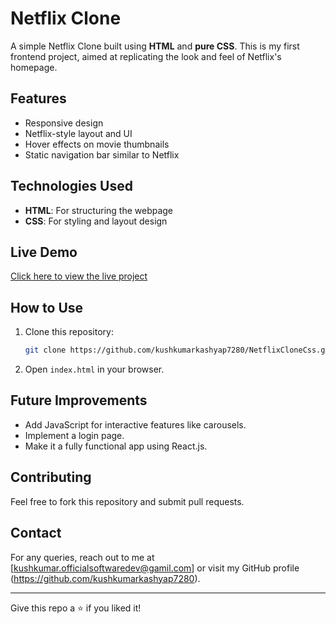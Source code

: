 # Netflix Clone

A simple Netflix Clone built using **HTML** and **pure CSS**. This is my first frontend project, aimed at replicating the look and feel of Netflix's homepage.

## Features
- Responsive design
- Netflix-style layout and UI
- Hover effects on movie thumbnails
- Static navigation bar similar to Netflix

## Technologies Used
- **HTML**: For structuring the webpage
- **CSS**: For styling and layout design

## Live Demo
[Click here to view the live project](https://kushkumarkashyap7280.github.io/NetflixCloneCss/) 


## How to Use
1. Clone this repository:
   ```sh
   git clone https://github.com/kushkumarkashyap7280/NetflixCloneCss.git
   ```
2. Open `index.html` in your browser.

## Future Improvements
- Add JavaScript for interactive features like carousels.
- Implement a login page.
- Make it a fully functional app using React.js.

## Contributing
Feel free to fork this repository and submit pull requests.

## Contact
For any queries, reach out to me at [kushkumar.officialsoftwaredev@gamil.com] or visit my GitHub profile (https://github.com/kushkumarkashyap7280).

---
Give this repo a ⭐ if you liked it!


